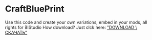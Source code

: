 # CraftBluePrint
 
Use this code and create your own variations, embed in your mods, all rights for BIStudio
How download? Just clck here:  ["DOWNLOAD \ СКАЧАТЬ"](https://github.com/Olegus-Dark/CraftBluePrint/archive/refs/heads/main.zip "DOWNLOAD \ СКАЧАТЬ")

